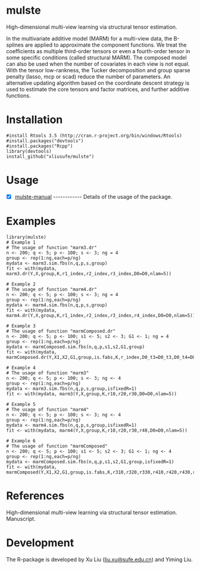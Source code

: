 # mulste
 High-dimensional multi-view learning via structural tensor estimation.
 
  In the multivariate additive model (MARM) for a multi-view data, the B-splines are applied to approximate the component functions. We treat the coefficients as multiple third-order tensors or even a fourth-order tensor in some specific conditions (called structural MARM). The composed model can also be used when the number of covariates in each view is not equal. With the tensor low-rankness, the Tucker decomposition and group sparse penalty (lasso, mcp or scad) reduce the number of parameters. An alternative updating algorithm based on the coordinate descent strategy is used to estimate the core tensors and factor matrices, and further additive functions.
# Installation

    #install Rtools 3.5 (http://cran.r-project.org/bin/windows/Rtools)
    #install.packages("devtools")
    #install.packages("Rcpp")
    library(devtools)
    install_github("xliusufe/mulste")

# Usage

   - [x] [mulste-manual](https://github.com/xliusufe/mulste/blob/master/inst/mulste-manual.pdf) ------------ Details of the usage of the package.
# Examples
    
    library(mulste)
    # Example 1
    # The usage of function "marm3.dr"
    n <- 200; q <- 5; p <- 100; s <- 3; ng = 4
    group <- rep(1:ng,each=p/ng)
    mydata <- marm3.sim.fbs(n,q,p,s,group)
    fit <- with(mydata, marm3.dr(Y,X,group,K,r1_index,r2_index,r3_index,D0=D0,nlam=5))
    
    # Example 2
    # The usage of function "marm4.dr"
    n <- 200; q <- 5; p <- 100; s <- 3; ng = 4
    group <- rep(1:ng,each=p/ng)
    mydata <- marm4.sim.fbs(n,q,p,s,group)
    fit <- with(mydata, marm4.dr(Y,X,group,K,r1_index,r2_index,r3_index,r4_index,D0=D0,nlam=5))
    
    # Example 3
    # The usage of function "marmComposed.dr"
    n <- 200; q <- 5; p <- 100; s1 <- 5; s2 <- 3; G1 <- 1; ng = 4
    group <- rep(1:ng,each=p/ng)
    mydata <- marmComposed.sim.fbs(n,q,p,s1,s2,G1,group)
    fit <- with(mydata, marmComposed.dr(Y,X1,X2,G1,group,is.fabs,K,r_index,D0_t3=D0_t3,D0_t4=D0_t4,nlam=5))
    
    # Example 4
    # The usage of function "marm3"
    n <- 200; q <- 5; p <- 100; s <- 3; ng <- 4
    group <- rep(1:ng,each=p/ng)
    mydata <- marm3.sim.fbs(n,q,p,s,group,isfixedR=1)
    fit <- with(mydata, marm3(Y,X,group,K,r10,r20,r30,D0=D0,nlam=5))
    
    # Example 5
    # The usage of function "marm4"
    n <- 200; q <- 5; p <- 100; s <- 3; ng <- 4
    group <- rep(1:ng,each=p/ng)
    mydata <- marm4.sim.fbs(n,q,p,s,group,isfixedR=1)
    fit <- with(mydata, marm4(Y,X,group,K,r10,r20,r30,r40,D0=D0,nlam=5))
    
    # Example 6
    # The usage of function "marmComposed"
    n <- 200; q <- 5; p <- 100; s1 <- 5; s2 <- 3; G1 <- 1; ng <- 4
    group <- rep(1:ng,each=p/ng)
    mydata <- marmComposed.sim.fbs(n,q,p,s1,s2,G1,group,isfixedR=1)
    fit <- with(mydata, marmComposed(Y,X1,X2,G1,group,is.fabs,K,r310,r320,r330,r410,r420,r430,r440,D0_t3=D0_t3,D0_t4=D0_t4,nlam=5))
    

 
 # References
High-dimensional multi-view learning via structural tensor estimation. Manuscript.

# Development
The R-package is developed by Xu Liu (liu.xu@sufe.edu.cn) and Yiming Liu.
